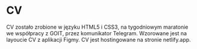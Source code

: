 # CV
CV zostało zrobione w języku HTML5 i CSS3, na tygodniowym maratonie we współpracy z GOIT, przez komunikator Telegram. 
Wzorowane jest na layoucie CV z aplikacji Figmy. CV jest hostingowane na stronie netlify.app.
